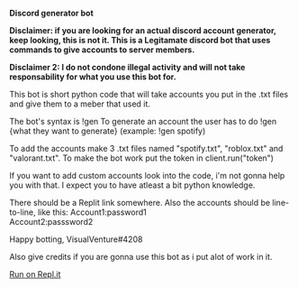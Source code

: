 **Discord generator bot**

**Disclaimer: if you are looking for an actual discord account generator, keep looking, this is not it. This is a Legitamate discord bot that uses commands to give accounts to server members.**

**Disclaimer 2: I do not condone illegal activity and will not take responsability for what you use this bot for.**

This bot is short python code that will take accounts you put in the .txt files and give them to a meber that used it.

The bot's syntax is !gen
To generate an account the user has to do !gen {what they want to generate} (example: !gen spotify)

To add the accounts make 3 .txt files named "spotify.txt", "roblox.txt" and "valorant.txt".
To make the bot work put the token in client.run("token")

If you want to add custom accounts look into the code, i'm not gonna help you with that. 
I expect you to have atleast a bit python knowledge.

There should be a Replit link somewhere.
Also the accounts should be line-to-line, like this:
Account1:password1            
Account2:passsword2

Happy botting, VisualVenture#4208

Also give credits if you are gonna use this bot as i put alot of work in it.

[Run on Repl.it](https://replit.com/@CiphersDen/Discord-Genrator-Bot-by-VisualVenture4208?v=1)
